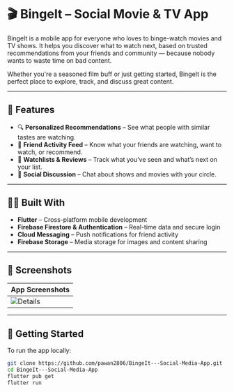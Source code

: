 # 🎬 BingeIt – Social Movie & TV App

BingeIt is a mobile app for everyone who loves to binge-watch movies and TV shows. It helps you discover what to watch next, based on trusted recommendations from your friends and community — because nobody wants to waste time on bad content.

Whether you're a seasoned film buff or just getting started, BingeIt is the perfect place to explore, track, and discuss great content.

---

## 📱 Features

- 🔍 **Personalized Recommendations** – See what people with similar tastes are watching.
- 👥 **Friend Activity Feed** – Know what your friends are watching, want to watch, or recommend.
- 📝 **Watchlists & Reviews** – Track what you’ve seen and what’s next on your list.
- 💬 **Social Discussion** – Chat about shows and movies with your circle.

---

## 🧑‍💻 Built With

- **Flutter** – Cross-platform mobile development  
- **Firebase Firestore & Authentication** – Real-time data and secure login  
- **Cloud Messaging** – Push notifications for friend activity  
- **Firebase Storage** – Media storage for images and content sharing  

---

## 📸 Screenshots

| App Screenshots |
|----------------|
|![Details](https://pbs.twimg.com/media/FKw4yVPUYAQbaBa?format=jpg&name=large) |

---

## 🚀 Getting Started

To run the app locally:

```bash
git clone https://github.com/pawan2806/BingeIt---Social-Media-App.git
cd BingeIt---Social-Media-App
flutter pub get
flutter run
